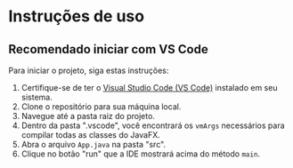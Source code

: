 # Instruções de uso

## Recomendado iniciar com VS Code

Para iniciar o projeto, siga estas instruções:

1. Certifique-se de ter o [Visual Studio Code (VS Code)](https://code.visualstudio.com/) instalado em seu sistema.
2. Clone o repositório para sua máquina local.
3. Navegue até a pasta raiz do projeto.
4. Dentro da pasta ".vscode", você encontrará os `vmArgs` necessários para compilar todas as classes do JavaFX.
5. Abra o arquivo `App.java` na pasta "src".
6. Clique no botão "run" que a IDE mostrará acima do método `main`.
